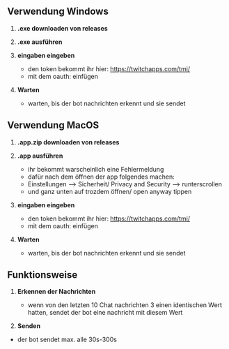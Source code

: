 ## Verwendung Windows

1. **.exe downloaden von releases**

2. **.exe ausführen**

4. **eingaben eingeben**
   - den token bekommt ihr hier: https://twitchapps.com/tmi/
   - mit dem oauth: einfügen

5. **Warten**
   - warten, bis der bot nachrichten erkennt und sie sendet
  
## Verwendung MacOS

1. **.app.zip downloaden von releases**

2. **.app ausführen**
   - ihr bekommt warscheinlich eine Fehlermeldung
   - dafür nach dem öffnen der app folgendes machen:
   - Einstellungen --> Sicherheit/ Privacy and Security --> runterscrollen
   - und ganz unten auf trozdem öffnen/ open anyway tippen

4. **eingaben eingeben**
   - den token bekommt ihr hier: https://twitchapps.com/tmi/
   - mit dem oauth: einfügen

5. **Warten**
   - warten, bis der bot nachrichten erkennt und sie sendet
  
## Funktionsweise

1. **Erkennen der Nachrichten**
   - wenn von den letzten 10 Chat nachrichten 3 einen identischen Wert hatten, sendet der bot eine nachricht mit diesem Wert

2. **Senden**
  - der bot sendet max. alle 30s-300s
